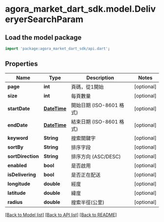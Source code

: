 # agora_market_dart_sdk.model.DeliveryerSearchParam

## Load the model package
```dart
import 'package:agora_market_dart_sdk/api.dart';
```

## Properties
Name | Type | Description | Notes
------------ | ------------- | ------------- | -------------
**page** | **int** | 頁碼，從1開始 | [optional] 
**size** | **int** | 每頁數量 | [optional] 
**startDate** | [**DateTime**](DateTime.md) | 開始日期 (ISO-8601 格式) | [optional] 
**endDate** | [**DateTime**](DateTime.md) | 結束日期 (ISO-8601 格式) | [optional] 
**keyword** | **String** | 搜索關鍵字 | [optional] 
**sortBy** | **String** | 排序字段 | [optional] 
**sortDirection** | **String** | 排序方向 (ASC/DESC) | [optional] 
**enabled** | **bool** | 是否啟用 | [optional] 
**isDelivering** | **bool** | 是否正在配送 | [optional] 
**longitude** | **double** | 經度 | [optional] 
**latitude** | **double** | 緯度 | [optional] 
**radius** | **double** | 搜索半徑(公里) | [optional] 

[[Back to Model list]](../README.md#documentation-for-models) [[Back to API list]](../README.md#documentation-for-api-endpoints) [[Back to README]](../README.md)


